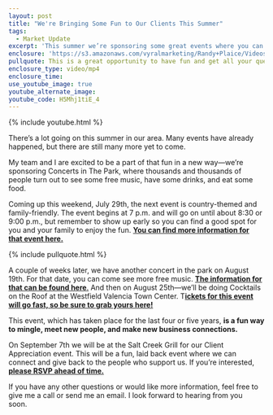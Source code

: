 ```yaml
---
layout: post
title: "We're Bringing Some Fun to Our Clients This Summer"
tags:
  - Market Update
excerpt: 'This summer we’re sponsoring some great events where you can have fun and do some learning, too.'
enclosure: 'https://s3.amazonaws.com/vyralmarketing/Randy+Plaice/Videos/2017/We%2527re+Bringing+Some+Fun+to+Our+Clients+This+Summer+-+Santa+Clarita+Real+Estate+Agent+(1).mp4'
pullquote: This is a great opportunity to have fun and get all your questions answered.
enclosure_type: video/mp4
enclosure_time:
use_youtube_image: true
youtube_alternate_image:
youtube_code: H5Mhj1tiE_4
---
```



{% include youtube.html %}

There’s a lot going on this summer in our area. Many events have already happened, but there are still many more yet to come.&nbsp;

My team and I are excited to be a part of that fun in a new way—we’re sponsoring Concerts in The Park, where thousands and thousands of people turn out to see some free music, have some drinks, and eat some food.&nbsp;

Coming up this weekend, July 29th, the next event is country-themed and family-friendly. The event begins at 7 p.m. and will go on until about 8:30 or 9:00 p.m., but remember to show up early so you can find a good spot for you and your family to enjoy the fun. **[You can find more information for that event here.](http://calendar.santa-clarita.com/event/double_wide_savannah_burrows_concerts_in_the_park?utm_campaign=widget&amp;utm_medium=widget&amp;utm_source=Santa+Clarita+Community+Calendar#.WXeuNYjyuHt)**

{% include pullquote.html %}

A couple of weeks later, we have another concert in the park on August 19th. For that date, you can come see more free music. [**The information for that can be found here**.](http://calendar.santa-clarita.com/event/40_oz_to_freedom_concerts_in_the_park?utm_campaign=widget&amp;utm_medium=widget&amp;utm_source=Santa+Clarita+Community+Calendar#.WXeuXYjyuHt) And then on August 25th—we’ll be doing Cocktails on the Roof at the Westfield Valencia Town Center. T[**ickets for this event will go fast, so be sure to grab yours here!**](http://cocktailsontheroofscv.org/)

This event, which has taken place for the last four or five years, **is a fun way to mingle, meet new people, and make new business connections. &nbsp;**

On September 7th we will be at the Salt Creek Grill for our Client Appreciation event. This will be a fun, laid back event where we can connect and give back to the people who support us. If you’re interested, [**please RSVP ahead of time.**](https://www.facebook.com/events/1391013464312644)

If you have any other questions or would like more information, feel free to give me a call or send me an email. I look forward to hearing from you soon.&nbsp;
<br>&nbsp;